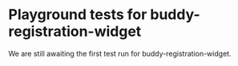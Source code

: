 # Playground tests for buddy-registration-widget
We are still awaiting the first test run for buddy-registration-widget.
